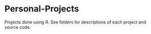 # Personal-Projects
Projects done using R. See folders for descriptions of each project and source code.
